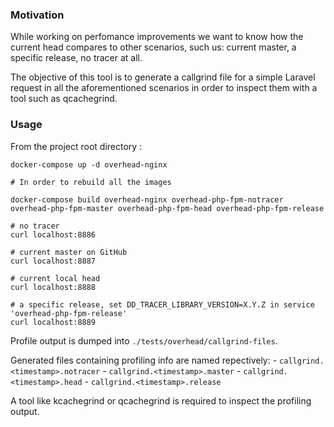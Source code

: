 ### Motivation

While working on perfomance improvements we want to know how the current head compares to other scenarios, such us: current master, a specific release, no tracer at all.

The objective of this tool is to generate a callgrind file for a simple Laravel request in all the aforementioned scenarios in order to inspect them with a tool such as qcachegrind.

### Usage

From the project root directory :

    docker-compose up -d overhead-nginx

    # In order to rebuild all the images

    docker-compose build overhead-nginx overhead-php-fpm-notracer overhead-php-fpm-master overhead-php-fpm-head overhead-php-fpm-release

    # no tracer
    curl localhost:8886

    # current master on GitHub
    curl localhost:8887

    # current local head
    curl localhost:8888

    # a specific release, set DD_TRACER_LIBRARY_VERSION=X.Y.Z in service 'overhead-php-fpm-release'
    curl localhost:8889

Profile output is dumped into `./tests/overhead/callgrind-files`.

Generated files containing profiling info are named repectively:
    - `callgrind.<timestamp>.notracer`
    - `callgrind.<timestamp>.master`
    - `callgrind.<timestamp>.head`
    - `callgrind.<timestamp>.release`

A tool like kcachegrind or qcachegrind is required to inspect the profiling output.
